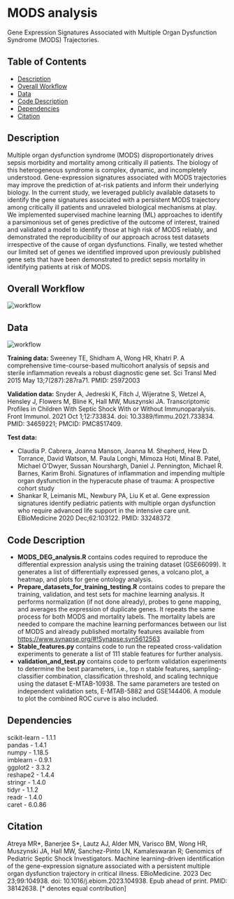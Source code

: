 # MODS analysis
Gene Expression Signatures Associated with Multiple Organ Dysfunction Syndrome (MODS) Trajectories.

## Table of Contents

- [Description](#description)
- [Overall Workflow](#overall-workflow)
- [Data](#data)
- [Code Description](#code-Description)
- [Dependencies](#dependencies)
- [Citation](#citation)

## Description
Multiple organ dysfunction syndrome (MODS) disproportionately drives sepsis morbidity and mortality among critically ill patients. The biology of this heterogeneous syndrome is complex, dynamic, and incompletely understood. Gene-expression signatures associated with MODS trajectories may improve the prediction of at-risk patients and inform their underlying biology. In the current study, we leveraged publicly available datasets to identify the gene signatures associated with a persistent MODS trajectory among critically ill patients and unraveled biological mechanisms at play. We implemented supervised machine learning (ML) approaches to identify a
parsimonious set of genes predictive of the outcome of interest, trained and validated a model to identify those at high risk of MODS reliably, and demonstrated the reproducibility of our approach across test datasets irrespective of the cause of organ dysfunctions.
Finally, we tested whether our limited set of genes we identified improved upon previously published gene sets that have been demonstrated to predict sepsis mortality in identifying patients at risk of MODS.

## Overall Workflow
![workflow](https://github.com/banerjeeshayantan/CC_MODS_codes/blob/main/Figure%201-1.png)

## Data
![workflow](https://github.com/banerjeeshayantan/CC_MODS_codes/blob/main/datasets-1.png)

**Training data:** Sweeney TE, Shidham A, Wong HR, Khatri P. A comprehensive time-course-based multicohort analysis of sepsis and sterile inflammation reveals a robust diagnostic gene set. Sci Transl Med 2015 May 13;7(287):287ra71. PMID: 25972003

**Validation data:** Snyder A, Jedreski K, Fitch J, Wijeratne S, Wetzel A, Hensley J, Flowers M, Bline K, Hall MW, Muszynski JA. Transcriptomic Profiles in Children With Septic Shock With or Without Immunoparalysis. Front Immunol. 2021 Oct 1;12:733834. doi: 10.3389/fimmu.2021.733834. PMID: 34659221; PMCID: PMC8517409.

**Test data:**  
* Claudia P. Cabrera, Joanna Manson, Joanna M. Shepherd, Hew D. Torrance, David Watson, M. Paula Longhi, Mimoza Hoti, Minal B. Patel, Michael O'Dwyer, Sussan Nourshargh, Daniel J. Pennington, Michael R. Barnes, Karim Brohi. Signatures of inflammation and impending multiple organ dysfunction in the hyperacute phase of trauma: A prospective cohort study
* Shankar R, Leimanis ML, Newbury PA, Liu K et al. Gene expression signatures identify pediatric patients with multiple organ dysfunction who require advanced life support in the intensive care unit. EBioMedicine 2020 Dec;62:103122. PMID: 33248372

## Code Description  
* **MODS_DEG_analysis.R** contains codes required to reproduce the differential expression analysis using the training dataset (GSE66099). It generates a list of differentially expressed genes, a volcano plot, a heatmap, and plots for gene ontology analysis.
* **Prepare_datasets_for_training_testing.R** contains codes to prepare the training, validation, and test sets for machine learning analysis. It performs normalization (if not done already), probes to gene mapping, and averages the expression of duplicate genes. It repeats the same process for both MODS and mortality labels. The mortality labels are needed to compare the machine learning performances between our list of MODS and already published mortality features available from https://www.synapse.org/#!Synapse:syn5612563
* **Stable_features.py** contains code to run the repeated cross-validation experiments to generate a list of 111 stable features for further analysis.
* **validation_and_test.py** contains code to perform validation experiments to determine the best parameters, i.e., top n stable features, sampling-classifier combination, classification threshold, and scaling technique using the dataset E-MTAB-10938. The same parameters are tested on independent validation sets, E-MTAB-5882 and GSE144406. A module to plot the combined ROC curve is also included. 


## Dependencies
scikit-learn - 1.1.1  
pandas - 1.4.1  
numpy - 1.18.5  
imblearn - 0.9.1  
ggplot2 - 3.3.2  
reshape2 - 1.4.4   
stringr - 1.4.0  
tidyr - 1.1.2  
readr - 1.4.0  
caret - 6.0.86

## Citation
Atreya MR*, Banerjee S*, Lautz AJ, Alder MN, Varisco BM, Wong HR, Muszynski JA, Hall MW, Sanchez-Pinto LN, Kamaleswaran R; Genomics of Pediatric Septic Shock Investigators. Machine learning-driven identification of the gene-expression signature associated with a persistent multiple organ dysfunction trajectory in critical illness. EBioMedicine. 2023 Dec 23;99:104938. doi: 10.1016/j.ebiom.2023.104938. Epub ahead of print. PMID: 38142638. [* denotes equal contribution]
